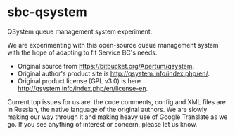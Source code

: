 # sbc-qsystem
QSystem queue management system experiment.

We are experimenting with this open-source queue management system with the hope of adapting to fit Service BC's needs.
* Original source from https://bitbucket.org/Apertum/qsystem.
* Original author's product site is http://qsystem.info/index.php/en/.
* Original product license (GPL v3.0) is here http://qsystem.info/index.php/en/license-en.

Current top issues for us are: the code comments, config and XML files are in Russian, the native language of the original authors.  We are slowly making our way through it and making heavy use of Google Translate as we go.  If you see anything of interest or concern, please let us know.
